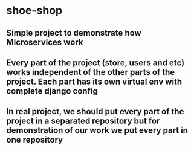 # shoe-shop

## Simple project to demonstrate how Microservices work

## Every part of the project (store, users and etc) works independent of the other parts of the project. Each part has its own virtual env with complete django config

## In real project, we should put every part of the project in a separated repository but for demonstration  of our work we put every part in one repository
